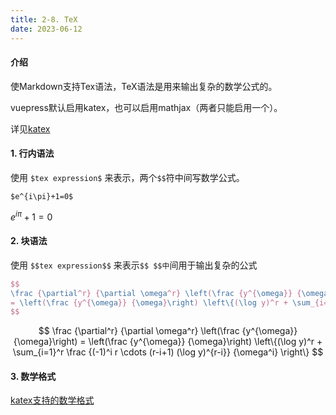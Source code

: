 ```yaml
---
title: 2-8. TeX
date: 2023-06-12
---
```

#### 介绍
使Markdown支持Tex语法，TeX语法是用来输出复杂的数学公式的。

vuepress默认启用katex，也可以启用mathjax（两者只能启用一个）。

详见[katex](https://katex.org/)


#### 1. 行内语法
使用 `$tex expression$` 来表示，两个`$$`符中间写数学公式。
```
$e^{i\pi}+1=0$  
```
$e^{i\pi}+1=0$  


#### 2. 块语法
使用 `$$tex expression$$` 来表示`$$ $$中`间用于输出复杂的公式
```tex
$$
\frac {\partial^r} {\partial \omega^r} \left(\frac {y^{\omega}} {\omega}\right)
= \left(\frac {y^{\omega}} {\omega}\right) \left\{(\log y)^r + \sum_{i=1}^r \frac {(-1)^i r \cdots (r-i+1) (\log y)^{r-i}} {\omega^i} \right\}
$$
```

$$
\frac {\partial^r} {\partial \omega^r} \left(\frac {y^{\omega}} {\omega}\right)
= \left(\frac {y^{\omega}} {\omega}\right) \left\{(\log y)^r + \sum_{i=1}^r \frac {(-1)^i r \cdots (r-i+1) (\log y)^{r-i}} {\omega^i} \right\}
$$


#### 3. 数学格式
[katex支持的数学格式](https://katex.org/docs/supported.html)


